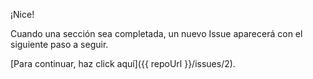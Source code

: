 ¡Nice!

Cuando una sección sea completada, un nuevo Issue aparecerá con el siguiente paso a seguir.

[Para continuar, haz click aquí]({{ repoUrl }}/issues/2).